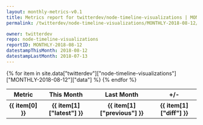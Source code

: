 ```yaml
---
layout: monthly-metrics-v0.1
title: Metrics report for twitterdev/node-timeline-visualizations | MONTHLY-2018-08-12 | 2018-08-12
permalink: /twitterdev/node-timeline-visualizations/MONTHLY-2018-08-12/

owner: twitterdev
repo: node-timeline-visualizations
reportID: MONTHLY-2018-08-12
datestampThisMonth: 2018-08-12
datestampLastMonth: 2018-07-13
---
```


<table style="width: 100%">
    <tr>
        <th>Metric</th>
        <th>This Month</th>
        <th>Last Month</th>
        <th>+/-</th>
    </tr>
    {% for item in site.data["twitterdev"]["node-timeline-visualizations"]["MONTHLY-2018-08-12"]["data"] %}
    <tr>
        <th>{{ item[0] }}</th>
        <th>{{ item[1]["latest"] }}</th>
        <th>{{ item[1]["previous"] }}</th>
        <th>{{ item[1]["diff"] }}</th>
    </tr>
    {% endfor %}
</table>
